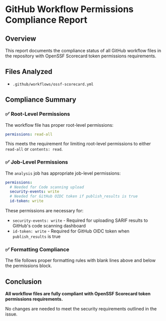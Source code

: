 # GitHub Workflow Permissions Compliance Report

## Overview
This report documents the compliance status of all GitHub workflow files in the repository with OpenSSF Scorecard token permissions requirements.

## Files Analyzed
- `.github/workflows/ossf-scorecard.yml`

## Compliance Summary

### ✅ Root-Level Permissions
The workflow file has proper root-level permissions:
```yaml
permissions: read-all
```

This meets the requirement for limiting root-level permissions to either `read-all` or `contents: read`.

### ✅ Job-Level Permissions
The `analysis` job has appropriate job-level permissions:
```yaml
permissions:
  # Needed for Code scanning upload
  security-events: write
  # Needed for GitHub OIDC token if publish_results is true
  id-token: write
```

These permissions are necessary for:
- `security-events: write` - Required for uploading SARIF results to GitHub's code scanning dashboard
- `id-token: write` - Required for GitHub OIDC token when `publish_results` is true

### ✅ Formatting Compliance
The file follows proper formatting rules with blank lines above and below the permissions block.

## Conclusion
**All workflow files are fully compliant with OpenSSF Scorecard token permissions requirements.**

No changes are needed to meet the security requirements outlined in the issue.